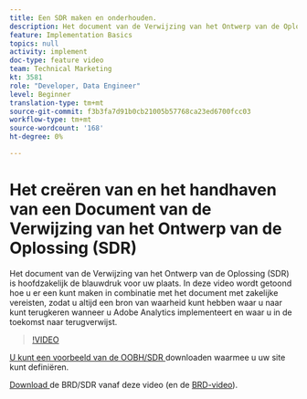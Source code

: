 ```yaml
---
title: Een SDR maken en onderhouden.
description: Het document van de Verwijzing van het Ontwerp van de Oplossing (SDR) is hoofdzakelijk de blauwdruk voor uw plaats. Deze video laat zien hoe u er een kunt maken, in combinatie met het document met zakelijke vereisten, zodat u altijd een bron van waarheid kunt hebben waar u op kunt terugkeren terwijl u Adobe Analytics implementeert en waar u in de toekomst naar terugverwijst.
feature: Implementation Basics
topics: null
activity: implement
doc-type: feature video
team: Technical Marketing
kt: 3581
role: "Developer, Data Engineer"
level: Beginner
translation-type: tm+mt
source-git-commit: f3b3fa7d91b0cb21005b57768ca23ed6700fcc03
workflow-type: tm+mt
source-wordcount: '168'
ht-degree: 0%

---
```



# Het creëren van en het handhaven van een Document van de Verwijzing van het Ontwerp van de Oplossing (SDR)

Het document van de Verwijzing van het Ontwerp van de Oplossing (SDR) is hoofdzakelijk de blauwdruk voor uw plaats. In deze video wordt getoond hoe u er een kunt maken in combinatie met het document met zakelijke vereisten, zodat u altijd een bron van waarheid kunt hebben waar u naar kunt terugkeren wanneer u Adobe Analytics implementeert en waar u in de toekomst naar terugverwijst.

>[!VIDEO](https://video.tv.adobe.com/v/28754/?quality=12)

[U kunt een voorbeeld van de OOBH/SDR ](https://analytics.enablementadobe.com/files/brd-sdr-sample-template.xlsx) downloaden waarmee u uw site kunt definiëren.

[Download ](https://analytics.enablementadobe.com/files/geometrixx-clothiers-brd-sdr.xlsx) de BRD/SDR vanaf deze video (en de  [BRD-video](creating-a-business-requirements-document.md)).
